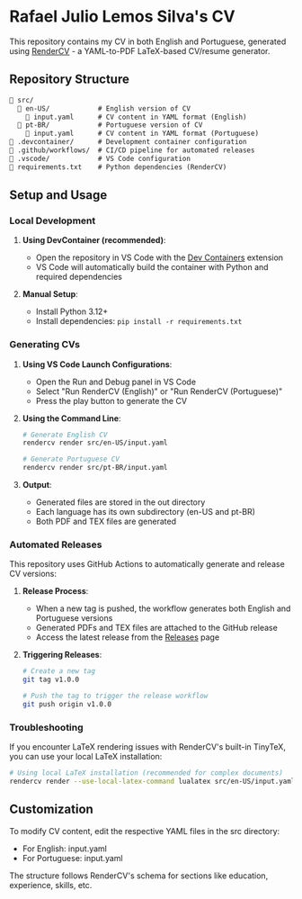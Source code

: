 # Rafael Julio Lemos Silva's CV

This repository contains my CV in both English and Portuguese, generated using [RenderCV](https://github.com/sinaatalay/rendercv) - a YAML-to-PDF LaTeX-based CV/resume generator.

## Repository Structure

```txt
📁 src/
  📁 en-US/            # English version of CV
    📄 input.yaml      # CV content in YAML format (English)
  📁 pt-BR/            # Portuguese version of CV
    📄 input.yaml      # CV content in YAML format (Portuguese)
📁 .devcontainer/      # Development container configuration
📁 .github/workflows/  # CI/CD pipeline for automated releases
📁 .vscode/            # VS Code configuration
📄 requirements.txt    # Python dependencies (RenderCV)
```

## Setup and Usage

### Local Development

1. **Using DevContainer (recommended)**:
   - Open the repository in VS Code with the [Dev Containers](https://marketplace.visualstudio.com/items?itemName=ms-vscode-remote.remote-containers) extension
   - VS Code will automatically build the container with Python and required dependencies

2. **Manual Setup**:
   - Install Python 3.12+
   - Install dependencies: `pip install -r requirements.txt`

### Generating CVs

1. **Using VS Code Launch Configurations**:
   - Open the Run and Debug panel in VS Code
   - Select "Run RenderCV (English)" or "Run RenderCV (Portuguese)"
   - Press the play button to generate the CV

2. **Using the Command Line**:

   ```bash
   # Generate English CV
   rendercv render src/en-US/input.yaml

   # Generate Portuguese CV
   rendercv render src/pt-BR/input.yaml
   ```

3. **Output**:
   - Generated files are stored in the out directory
   - Each language has its own subdirectory (en-US and pt-BR)
   - Both PDF and TEX files are generated

### Automated Releases

This repository uses GitHub Actions to automatically generate and release CV versions:

1. **Release Process**:
   - When a new tag is pushed, the workflow generates both English and Portuguese versions
   - Generated PDFs and TEX files are attached to the GitHub release
   - Access the latest release from the [Releases](https://github.com/username/cv/releases) page

2. **Triggering Releases**:

   ```bash
   # Create a new tag
   git tag v1.0.0

   # Push the tag to trigger the release workflow
   git push origin v1.0.0
   ```

### Troubleshooting

If you encounter LaTeX rendering issues with RenderCV's built-in TinyTeX, you can use your local LaTeX installation:

```bash
# Using local LaTeX installation (recommended for complex documents)
rendercv render --use-local-latex-command lualatex src/en-US/input.yaml
```

## Customization

To modify CV content, edit the respective YAML files in the src directory:

- For English: input.yaml
- For Portuguese: input.yaml

The structure follows RenderCV's schema for sections like education, experience, skills, etc.
